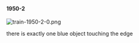 #### 1950-2
![train-1950-2-0.png](https://github.com/lil-lab/nlvr/raw/master/nlvr/train/images/76/train-1950-2-0.png "train-1950-2-0.png")

there is exactly one blue object touching the edge